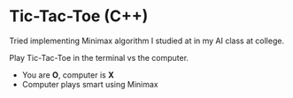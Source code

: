 # Tic-Tac-Toe (C++)

Tried implementing Minimax algorithm I studied at in my AI class at college.

Play Tic-Tac-Toe in the terminal vs the computer.

- You are **O**, computer is **X**
- Computer plays smart using Minimax
